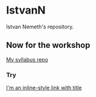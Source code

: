# IstvanN
Istvan Nemeth's repository.

## Now for the workshop

[My syllabus repo](https://github.com/green-fox-academy/IstvanN "my nice repo")

### Try

[I'm an inline-style link with title](https://www.google.com "Google's Homepage")

